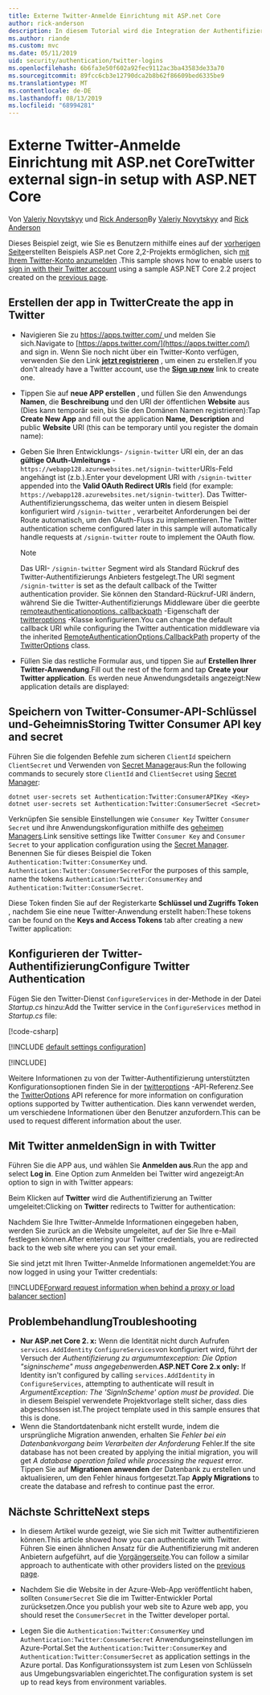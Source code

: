 ```yaml
---
title: Externe Twitter-Anmelde Einrichtung mit ASP.net Core
author: rick-anderson
description: In diesem Tutorial wird die Integration der Authentifizierung von Twitter-Konto Benutzern in eine vorhandene ASP.net Core-App veranschaulicht.
ms.author: riande
ms.custom: mvc
ms.date: 05/11/2019
uid: security/authentication/twitter-logins
ms.openlocfilehash: 6b6fa3e50f602a92fec9112ac3ba43583de33a70
ms.sourcegitcommit: 89fcc6cb3e12790dca2b8b62f86609bed6335be9
ms.translationtype: MT
ms.contentlocale: de-DE
ms.lasthandoff: 08/13/2019
ms.locfileid: "68994281"
---
```

# <a name="twitter-external-sign-in-setup-with-aspnet-core"></a><span data-ttu-id="2886c-103">Externe Twitter-Anmelde Einrichtung mit ASP.net Core</span><span class="sxs-lookup"><span data-stu-id="2886c-103">Twitter external sign-in setup with ASP.NET Core</span></span>

<span data-ttu-id="2886c-104">Von [Valeriy Novytskyy](https://github.com/01binary) und [Rick Anderson](https://twitter.com/RickAndMSFT)</span><span class="sxs-lookup"><span data-stu-id="2886c-104">By [Valeriy Novytskyy](https://github.com/01binary) and [Rick Anderson](https://twitter.com/RickAndMSFT)</span></span>

<span data-ttu-id="2886c-105">Dieses Beispiel zeigt, wie Sie es Benutzern mithilfe eines auf der [vorherigen Seite](xref:security/authentication/social/index)erstellten Beispiels ASP.net Core 2,2-Projekts ermöglichen, sich [mit Ihrem Twitter-Konto anzumelden](https://dev.twitter.com/web/sign-in/desktop-browser) .</span><span class="sxs-lookup"><span data-stu-id="2886c-105">This sample shows how to enable users to [sign in with their Twitter account](https://dev.twitter.com/web/sign-in/desktop-browser) using a sample ASP.NET Core 2.2 project created on the [previous page](xref:security/authentication/social/index).</span></span>

## <a name="create-the-app-in-twitter"></a><span data-ttu-id="2886c-106">Erstellen der app in Twitter</span><span class="sxs-lookup"><span data-stu-id="2886c-106">Create the app in Twitter</span></span>

* <span data-ttu-id="2886c-107">Navigieren Sie zu [ https://apps.twitter.com/ ](https://apps.twitter.com/) und melden Sie sich.</span><span class="sxs-lookup"><span data-stu-id="2886c-107">Navigate to [https://apps.twitter.com/](https://apps.twitter.com/) and sign in.</span></span> <span data-ttu-id="2886c-108">Wenn Sie noch nicht über ein Twitter-Konto verfügen, verwenden Sie den Link **[jetzt registrieren](https://twitter.com/signup)** , um einen zu erstellen.</span><span class="sxs-lookup"><span data-stu-id="2886c-108">If you don't already have a Twitter account, use the **[Sign up now](https://twitter.com/signup)** link to create one.</span></span>

* <span data-ttu-id="2886c-109">Tippen Sie auf **neue APP erstellen** , und füllen Sie den Anwendungs **Namen**, die **Beschreibung** und den URI der öffentlichen **Website** aus (Dies kann temporär sein, bis Sie den Domänen Namen registrieren):</span><span class="sxs-lookup"><span data-stu-id="2886c-109">Tap **Create New App** and fill out the application **Name**, **Description** and public **Website** URI (this can be temporary until you register the domain name):</span></span>

* <span data-ttu-id="2886c-110">Geben Sie Ihren Entwicklungs- `/signin-twitter` URI ein, der an das **gültige OAuth-Umleitungs** - `https://webapp128.azurewebsites.net/signin-twitter`URIs-Feld angehängt ist (z.b.).</span><span class="sxs-lookup"><span data-stu-id="2886c-110">Enter your development URI with `/signin-twitter` appended into the **Valid OAuth Redirect URIs** field (for example: `https://webapp128.azurewebsites.net/signin-twitter`).</span></span> <span data-ttu-id="2886c-111">Das Twitter-Authentifizierungsschema, das weiter unten in diesem Beispiel konfiguriert wird `/signin-twitter` , verarbeitet Anforderungen bei der Route automatisch, um den OAuth-Fluss zu implementieren.</span><span class="sxs-lookup"><span data-stu-id="2886c-111">The Twitter authentication scheme configured later in this sample will automatically handle requests at `/signin-twitter` route to implement the OAuth flow.</span></span>

  > [!NOTE]
  > <span data-ttu-id="2886c-112">Das URI- `/signin-twitter` Segment wird als Standard Rückruf des Twitter-Authentifizierungs Anbieters festgelegt.</span><span class="sxs-lookup"><span data-stu-id="2886c-112">The URI segment `/signin-twitter` is set as the default callback of the Twitter authentication provider.</span></span> <span data-ttu-id="2886c-113">Sie können den Standard-Rückruf-URI ändern, während Sie die Twitter-Authentifizierungs Middleware über die geerbte [remoteauthenticationoptions. callbackpath](/dotnet/api/microsoft.aspnetcore.authentication.remoteauthenticationoptions.callbackpath) -Eigenschaft der [twitteroptions](/dotnet/api/microsoft.aspnetcore.authentication.twitter.twitteroptions) -Klasse konfigurieren.</span><span class="sxs-lookup"><span data-stu-id="2886c-113">You can change the default callback URI while configuring the Twitter authentication middleware via the inherited [RemoteAuthenticationOptions.CallbackPath](/dotnet/api/microsoft.aspnetcore.authentication.remoteauthenticationoptions.callbackpath) property of the [TwitterOptions](/dotnet/api/microsoft.aspnetcore.authentication.twitter.twitteroptions) class.</span></span>

* <span data-ttu-id="2886c-114">Füllen Sie das restliche Formular aus, und tippen Sie auf **Erstellen Ihrer Twitter-Anwendung**.</span><span class="sxs-lookup"><span data-stu-id="2886c-114">Fill out the rest of the form and tap **Create your Twitter application**.</span></span> <span data-ttu-id="2886c-115">Es werden neue Anwendungsdetails angezeigt:</span><span class="sxs-lookup"><span data-stu-id="2886c-115">New application details are displayed:</span></span>

## <a name="storing-twitter-consumer-api-key-and-secret"></a><span data-ttu-id="2886c-116">Speichern von Twitter-Consumer-API-Schlüssel und-Geheimnis</span><span class="sxs-lookup"><span data-stu-id="2886c-116">Storing Twitter Consumer API key and secret</span></span>

<span data-ttu-id="2886c-117">Führen Sie die folgenden Befehle zum sicheren `ClientId` speichern `ClientSecret` und Verwenden von [Secret Manager](xref:security/app-secrets)aus:</span><span class="sxs-lookup"><span data-stu-id="2886c-117">Run the following commands to securely store `ClientId` and `ClientSecret` using [Secret Manager](xref:security/app-secrets):</span></span>

```console
dotnet user-secrets set Authentication:Twitter:ConsumerAPIKey <Key>
dotnet user-secrets set Authentication:Twitter:ConsumerSecret <Secret>
```

<span data-ttu-id="2886c-118">Verknüpfen Sie sensible Einstellungen wie `Consumer Key` Twitter `Consumer Secret` und ihre Anwendungskonfiguration mithilfe des [geheimen Managers](xref:security/app-secrets).</span><span class="sxs-lookup"><span data-stu-id="2886c-118">Link sensitive settings like Twitter `Consumer Key` and `Consumer Secret` to your application configuration using the [Secret Manager](xref:security/app-secrets).</span></span> <span data-ttu-id="2886c-119">Benennen Sie für dieses Beispiel die Token `Authentication:Twitter:ConsumerKey` und. `Authentication:Twitter:ConsumerSecret`</span><span class="sxs-lookup"><span data-stu-id="2886c-119">For the purposes of this sample, name the tokens `Authentication:Twitter:ConsumerKey` and `Authentication:Twitter:ConsumerSecret`.</span></span>

<span data-ttu-id="2886c-120">Diese Token finden Sie auf der Registerkarte **Schlüssel und Zugriffs Token** , nachdem Sie eine neue Twitter-Anwendung erstellt haben:</span><span class="sxs-lookup"><span data-stu-id="2886c-120">These tokens can be found on the **Keys and Access Tokens** tab after creating a new Twitter application:</span></span>

## <a name="configure-twitter-authentication"></a><span data-ttu-id="2886c-121">Konfigurieren der Twitter-Authentifizierung</span><span class="sxs-lookup"><span data-stu-id="2886c-121">Configure Twitter Authentication</span></span>

<span data-ttu-id="2886c-122">Fügen Sie den Twitter-Dienst `ConfigureServices` in der-Methode in der Datei *Startup.cs* hinzu:</span><span class="sxs-lookup"><span data-stu-id="2886c-122">Add the Twitter service in the `ConfigureServices` method in *Startup.cs* file:</span></span>

[!code-csharp[](~/security/authentication/social/social-code/StartupTwitter.cs?name=snippet&highlight=10-14)]

[!INCLUDE [default settings configuration](includes/default-settings.md)]

[!INCLUDE[](includes/chain-auth-providers.md)]

<span data-ttu-id="2886c-123">Weitere Informationen zu von der Twitter-Authentifizierung unterstützten Konfigurationsoptionen finden Sie in der [twitteroptions](/dotnet/api/microsoft.aspnetcore.builder.twitteroptions) -API-Referenz.</span><span class="sxs-lookup"><span data-stu-id="2886c-123">See the [TwitterOptions](/dotnet/api/microsoft.aspnetcore.builder.twitteroptions) API reference for more information on configuration options supported by Twitter authentication.</span></span> <span data-ttu-id="2886c-124">Dies kann verwendet werden, um verschiedene Informationen über den Benutzer anzufordern.</span><span class="sxs-lookup"><span data-stu-id="2886c-124">This can be used to request different information about the user.</span></span>

## <a name="sign-in-with-twitter"></a><span data-ttu-id="2886c-125">Mit Twitter anmelden</span><span class="sxs-lookup"><span data-stu-id="2886c-125">Sign in with Twitter</span></span>

<span data-ttu-id="2886c-126">Führen Sie die APP aus, und wählen Sie **Anmelden aus**.</span><span class="sxs-lookup"><span data-stu-id="2886c-126">Run the app and select **Log in**.</span></span> <span data-ttu-id="2886c-127">Eine Option zum Anmelden bei Twitter wird angezeigt:</span><span class="sxs-lookup"><span data-stu-id="2886c-127">An option to sign in with Twitter appears:</span></span>

<span data-ttu-id="2886c-128">Beim Klicken auf **Twitter** wird die Authentifizierung an Twitter umgeleitet:</span><span class="sxs-lookup"><span data-stu-id="2886c-128">Clicking on **Twitter** redirects to Twitter for authentication:</span></span>

<span data-ttu-id="2886c-129">Nachdem Sie Ihre Twitter-Anmelde Informationen eingegeben haben, werden Sie zurück an die Website umgeleitet, auf der Sie Ihre e-Mail festlegen können.</span><span class="sxs-lookup"><span data-stu-id="2886c-129">After entering your Twitter credentials, you are redirected back to the web site where you can set your email.</span></span>

<span data-ttu-id="2886c-130">Sie sind jetzt mit Ihren Twitter-Anmelde Informationen angemeldet:</span><span class="sxs-lookup"><span data-stu-id="2886c-130">You are now logged in using your Twitter credentials:</span></span>

[!INCLUDE[Forward request information when behind a proxy or load balancer section](includes/forwarded-headers-middleware.md)]

## <a name="troubleshooting"></a><span data-ttu-id="2886c-131">Problembehandlung</span><span class="sxs-lookup"><span data-stu-id="2886c-131">Troubleshooting</span></span>

* <span data-ttu-id="2886c-132">**Nur ASP.net Core 2. x:** Wenn die Identität nicht durch Aufrufen `services.AddIdentity` `ConfigureServices`von konfiguriert wird, führt der Versuch der *Authentifizierung zu argumumtexception: Die Option "signinscheme" muss angegeben*werden.</span><span class="sxs-lookup"><span data-stu-id="2886c-132">**ASP.NET Core 2.x only:** If Identity isn't configured by calling `services.AddIdentity` in `ConfigureServices`, attempting to authenticate will result in *ArgumentException: The 'SignInScheme' option must be provided*.</span></span> <span data-ttu-id="2886c-133">Die in diesem Beispiel verwendete Projektvorlage stellt sicher, dass dies abgeschlossen ist.</span><span class="sxs-lookup"><span data-stu-id="2886c-133">The project template used in this sample ensures that this is done.</span></span>
* <span data-ttu-id="2886c-134">Wenn die Standortdatenbank nicht erstellt wurde, indem die ursprüngliche Migration anwenden, erhalten Sie *Fehler bei ein Datenbankvorgang beim Verarbeiten der Anforderung* Fehler.</span><span class="sxs-lookup"><span data-stu-id="2886c-134">If the site database has not been created by applying the initial migration, you will get *A database operation failed while processing the request* error.</span></span> <span data-ttu-id="2886c-135">Tippen Sie auf **Migrationen anwenden** der Datenbank zu erstellen und aktualisieren, um den Fehler hinaus fortgesetzt.</span><span class="sxs-lookup"><span data-stu-id="2886c-135">Tap **Apply Migrations** to create the database and refresh to continue past the error.</span></span>

## <a name="next-steps"></a><span data-ttu-id="2886c-136">Nächste Schritte</span><span class="sxs-lookup"><span data-stu-id="2886c-136">Next steps</span></span>

* <span data-ttu-id="2886c-137">In diesem Artikel wurde gezeigt, wie Sie sich mit Twitter authentifizieren können.</span><span class="sxs-lookup"><span data-stu-id="2886c-137">This article showed how you can authenticate with Twitter.</span></span> <span data-ttu-id="2886c-138">Führen Sie einen ähnlichen Ansatz für die Authentifizierung mit anderen Anbietern aufgeführt, auf die [Vorgängerseite](xref:security/authentication/social/index).</span><span class="sxs-lookup"><span data-stu-id="2886c-138">You can follow a similar approach to authenticate with other providers listed on the [previous page](xref:security/authentication/social/index).</span></span>

* <span data-ttu-id="2886c-139">Nachdem Sie die Website in der Azure-Web-App veröffentlicht haben, sollten `ConsumerSecret` Sie die im Twitter-Entwickler Portal zurücksetzen.</span><span class="sxs-lookup"><span data-stu-id="2886c-139">Once you publish your web site to Azure web app, you should reset the `ConsumerSecret` in the Twitter developer portal.</span></span>

* <span data-ttu-id="2886c-140">Legen Sie die `Authentication:Twitter:ConsumerKey` und `Authentication:Twitter:ConsumerSecret` Anwendungseinstellungen im Azure-Portal.</span><span class="sxs-lookup"><span data-stu-id="2886c-140">Set the `Authentication:Twitter:ConsumerKey` and `Authentication:Twitter:ConsumerSecret` as application settings in the Azure portal.</span></span> <span data-ttu-id="2886c-141">Das Konfigurationssystem ist zum Lesen von Schlüsseln aus Umgebungsvariablen eingerichtet.</span><span class="sxs-lookup"><span data-stu-id="2886c-141">The configuration system is set up to read keys from environment variables.</span></span>

